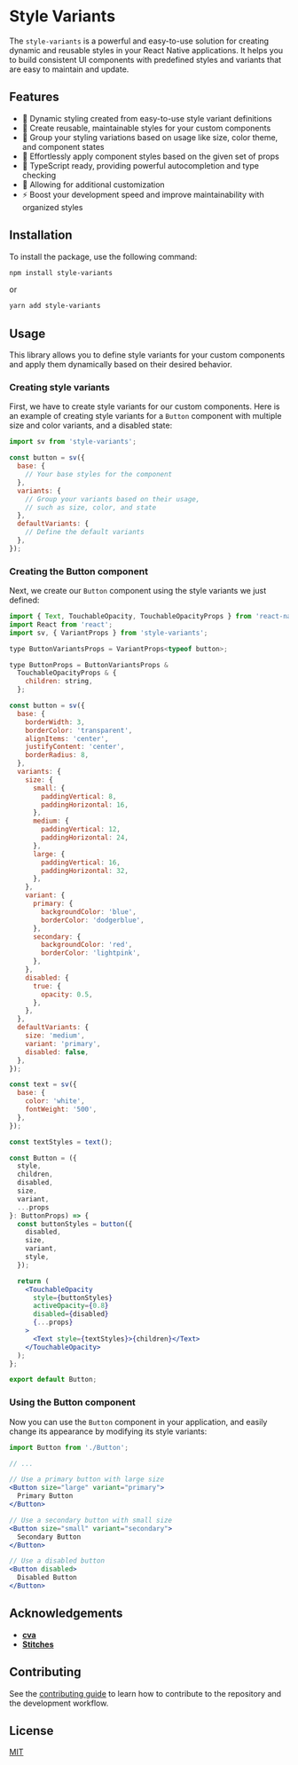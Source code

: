 # Style Variants

The `style-variants` is a powerful and easy-to-use solution for creating dynamic and reusable styles in your React Native applications. It helps you to build consistent UI components with predefined styles and variants that are easy to maintain and update.

## Features

- 🚀 Dynamic styling created from easy-to-use style variant definitions
- 🔧 Create reusable, maintainable styles for your custom components
- 💅 Group your styling variations based on usage like size, color theme, and component states
- 👟 Effortlessly apply component styles based on the given set of props
- 🦄 TypeScript ready, providing powerful autocompletion and type checking
- 🔄 Allowing for additional customization
- ⚡️ Boost your development speed and improve maintainability with organized styles

## Installation

To install the package, use the following command:

```bash
npm install style-variants
```

or

```bash
yarn add style-variants
```

## Usage

This library allows you to define style variants for your custom components and apply them dynamically based on their desired behavior.

### Creating style variants

First, we have to create style variants for our custom components. Here is an example of creating style variants for a `Button` component with multiple size and color variants, and a disabled state:

```jsx
import sv from 'style-variants';

const button = sv({
  base: {
    // Your base styles for the component
  },
  variants: {
    // Group your variants based on their usage,
    // such as size, color, and state
  },
  defaultVariants: {
    // Define the default variants
  },
});
```

### Creating the Button component

Next, we create our `Button` component using the style variants we just defined:

```jsx
import { Text, TouchableOpacity, TouchableOpacityProps } from 'react-native';
import React from 'react';
import sv, { VariantProps } from 'style-variants';

type ButtonVariantsProps = VariantProps<typeof button>;

type ButtonProps = ButtonVariantsProps &
  TouchableOpacityProps & {
    children: string,
  };

const button = sv({
  base: {
    borderWidth: 3,
    borderColor: 'transparent',
    alignItems: 'center',
    justifyContent: 'center',
    borderRadius: 8,
  },
  variants: {
    size: {
      small: {
        paddingVertical: 8,
        paddingHorizontal: 16,
      },
      medium: {
        paddingVertical: 12,
        paddingHorizontal: 24,
      },
      large: {
        paddingVertical: 16,
        paddingHorizontal: 32,
      },
    },
    variant: {
      primary: {
        backgroundColor: 'blue',
        borderColor: 'dodgerblue',
      },
      secondary: {
        backgroundColor: 'red',
        borderColor: 'lightpink',
      },
    },
    disabled: {
      true: {
        opacity: 0.5,
      },
    },
  },
  defaultVariants: {
    size: 'medium',
    variant: 'primary',
    disabled: false,
  },
});

const text = sv({
  base: {
    color: 'white',
    fontWeight: '500',
  },
});

const textStyles = text();

const Button = ({
  style,
  children,
  disabled,
  size,
  variant,
  ...props
}: ButtonProps) => {
  const buttonStyles = button({
    disabled,
    size,
    variant,
    style,
  });

  return (
    <TouchableOpacity
      style={buttonStyles}
      activeOpacity={0.8}
      disabled={disabled}
      {...props}
    >
      <Text style={textStyles}>{children}</Text>
    </TouchableOpacity>
  );
};

export default Button;
```

### Using the Button component

Now you can use the `Button` component in your application, and easily change its appearance by modifying its style variants:

```jsx
import Button from './Button';

// ...

// Use a primary button with large size
<Button size="large" variant="primary">
  Primary Button
</Button>

// Use a secondary button with small size
<Button size="small" variant="secondary">
  Secondary Button
</Button>

// Use a disabled button
<Button disabled>
  Disabled Button
</Button>
```

## Acknowledgements

- [**cva**](https://github.com/joe-bell/cva)
- [**Stitches**](https://stitches.dev/)

## Contributing

See the [contributing guide](CONTRIBUTING.md) to learn how to contribute to the repository and the development workflow.

## License

[MIT](https://opensource.org/licenses/MIT)
